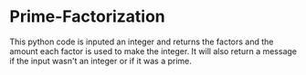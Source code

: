 # Prime-Factorization
This python code is inputed an integer and returns the factors and the amount each factor is used to make the integer. It will also return a message if the input wasn't an integer or if it was a prime.
